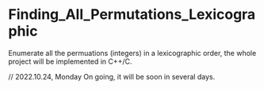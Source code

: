 # Finding_All_Permutations_Lexicographic

Enumerate all the permuations (integers) in a lexicographic order, the whole project will be implemented in C++/C.

// 2022.10.24, Monday
On going, it will be soon in several days.
